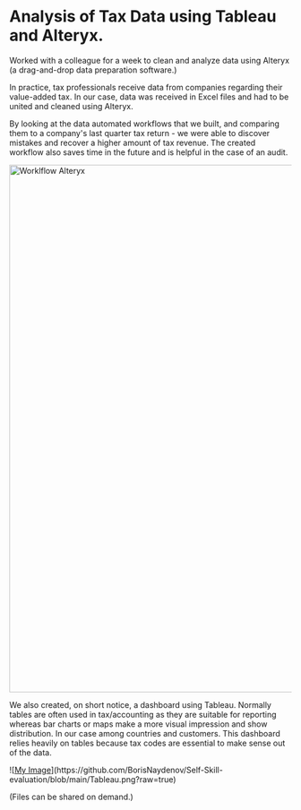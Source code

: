 # Analysis of Tax Data using Tableau and Alteryx.


  Worked with a colleague for a week to clean and analyze data using Alteryx (a drag-and-drop data preparation software.)  
  
In practice, tax professionals receive data from companies regarding their value-added tax.  In our case, data was received in Excel files and had to be united and cleaned using Alteryx.   

  By looking at the data automated workflows that we built, and comparing them to a company's last quarter tax return - we were able to discover mistakes and recover a higher amount of tax revenue. The created workflow also saves time in the future and is helpful in the case of an audit.  
 


  
<img width="942" alt="Worklflow Alteryx" src="https://github.com/user-attachments/assets/4513a4fc-4e49-4b92-92d6-1d86fe3f91b8">  



      


    







      
We also created, on short notice, a dashboard using Tableau. Normally tables are often used in tax/accounting  as they are suitable for reporting whereas bar charts or maps make a more visual impression and show distribution. In our case among countries and customers. This dashboard relies heavily on tables because tax codes are essential to make sense out of the data. 




      
![[My Image]("https://github.com/BorisNaydenov/Self-Skill-evaluation/blob/main/%D0%94%D0%B0%D1%81%D1%85%D0%B1%D0%BE%D0%B0%D1%80%D0%B4%20%D0%A2.png")](https://github.com/BorisNaydenov/Self-Skill-evaluation/blob/main/Tableau.png?raw=true)  



    
(Files can be shared on demand.)

